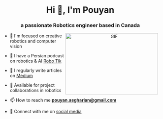 <h1 style="text-align:center">Hi 👋, I'm Pouyan </h1>
<h3 style="text-align:center">a passionate Robotics engineer based in Canada</h3>

<a target="_blank" align="center">
  <img align="right" top="500" height="200" width="300" alt="GIF" src="https://media.giphy.com/media/v1.Y2lkPTc5MGI3NjExbmdjYTVwZGNpcmVzcnQ3enk2eGpkNGFkcm4yY3Y0ZW1vanF3cGowciZlcD12MV9pbnRlcm5hbF9naWZfYnlfaWQmY3Q9Zw/Zx0Ploq51axjKTZzgZ/giphy.gif">
</a>

- 🔭 I'm focused on creative robotics and computer vision

- :microphone: I have a Persian podcast on robotics & AI [Robo Tik](https://www.robotik-podcast.website/)

- 📝 I regularly write articles on [Medium](https://medium.com/@pouyan-asg)

- 🤝 Available for project collaborations in robotics

- 📫 How to reach me **pouyan.asgharian@gmail.com**

- 🤝 Connect with me on <a href="https://linktr.ee/mr_electic" target="_blank"> social media </a>
